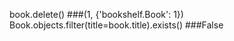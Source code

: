 book.delete()
###(1, {'bookshelf.Book': 1})
Book.objects.filter(title=book.title).exists()
###False
